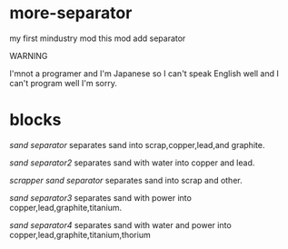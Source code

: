# more-separator
my first mindustry mod this mod add separator

WARNING

I'mnot a programer and I'm Japanese
so I can't speak English well and I can't program well
I'm sorry.

# blocks

*sand separator* separates sand into scrap,copper,lead,and graphite.

*sand separator2* separates sand with water into copper and lead.

*scrapper sand separator* separates sand into scrap and other.

*sand separator3* separates sand with power into copper,lead,graphite,titanium.

*sand separator4* separates sand with water and power into copper,lead,graphite,titanium,thorium
